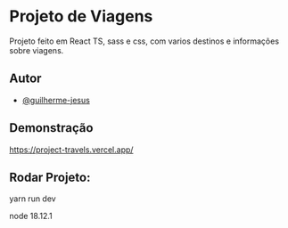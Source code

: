 
# Projeto de Viagens

Projeto feito em React TS, sass e css, com varios destinos e informações sobre viagens.

## Autor

- [@guilherme-jesus](https://www.github.com/guilherme-jesus)


## Demonstração
https://project-travels.vercel.app/ 

## Rodar Projeto:

yarn run dev

node 18.12.1

